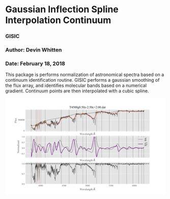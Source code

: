 # Gaussian Inflection Spline Interpolation Continuum
### GISIC
### Author: Devin Whitten
### Date: February 18, 2018

This package is performs normalization of astronomical spectra based on a continuum identification routine.
GISIC performs a gaussian smoothing of the flux array, and identifies molecular bands based on a numerical gradient. Continuum points are then interpolated with a cubic spline.

![Example Spectrum](https://github.com/DevinWhitten/GISIC/blob/master/plots/T4500g0.50z-2.50c%2B2.00.png)



